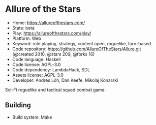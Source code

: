 # Allure of the Stars

- Home: https://allureofthestars.com/
- State: beta
- Play: https://allureofthestars.com/play/
- Platform: Web
- Keyword: role playing, strategy, content open, roguelike, turn-based
- Code repository: https://github.com/AllureOfTheStars/Allure.git (@created 2010, @stars 209, @forks 16)
- Code language: Haskell
- Code license: AGPL-3.0
- Code dependency: LambdaHack, SDL
- Assets license: AGPL-3.0
- Developer: Andres Löh, Dan Keefe, Mikolaj Konarski

Sci-Fi roguelike and tactical squad combat game.

## Building

- Build system: Make

